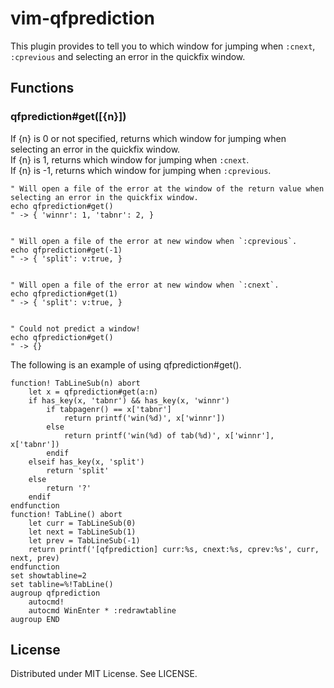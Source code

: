 
# vim-qfprediction

This plugin provides to tell you to which window for jumping when `:cnext`, `:cprevious` and selecting an error in the quickfix window.

## Functions

### qfprediction#get([{n}])
If {n} is 0 or not specified, returns which window for jumping when selecting an error in the quickfix window.  
If {n} is 1, returns which window for jumping when `:cnext`.  
If {n} is -1, returns which window for jumping when `:cprevious`.  

```
" Will open a file of the error at the window of the return value when selecting an error in the quickfix window.
echo qfprediction#get()
" -> { 'winnr': 1, 'tabnr': 2, }


" Will open a file of the error at new window when `:cprevious`.
echo qfprediction#get(-1)
" -> { 'split': v:true, }


" Will open a file of the error at new window when `:cnext`.
echo qfprediction#get(1)
" -> { 'split': v:true, }


" Could not predict a window!
echo qfprediction#get()
" -> {}
```

The following is an example of using qfprediction#get().

```
function! TabLineSub(n) abort
	let x = qfprediction#get(a:n)
	if has_key(x, 'tabnr') && has_key(x, 'winnr')
		if tabpagenr() == x['tabnr']
			return printf('win(%d)', x['winnr'])
		else
			return printf('win(%d) of tab(%d)', x['winnr'], x['tabnr'])
		endif
	elseif has_key(x, 'split')
		return 'split'
	else
		return '?'
	endif
endfunction
function! TabLine() abort
	let curr = TabLineSub(0)
	let next = TabLineSub(1)
	let prev = TabLineSub(-1)
	return printf('[qfprediction] curr:%s, cnext:%s, cprev:%s', curr, next, prev)
endfunction
set showtabline=2
set tabline=%!TabLine()
augroup qfprediction
	autocmd!
	autocmd WinEnter * :redrawtabline
augroup END
```


## License

Distributed under MIT License. See LICENSE.


